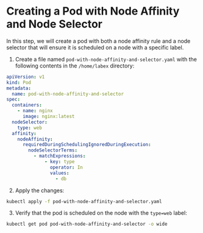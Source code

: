 # Creating a Pod with Node Affinity and Node Selector

In this step, we will create a pod with both a node affinity rule and a node selector that will ensure it is scheduled on a node with a specific label.

1. Create a file named `pod-with-node-affinity-and-selector.yaml` with the following contents in the `/home/labex` directory:

```yaml
apiVersion: v1
kind: Pod
metadata:
  name: pod-with-node-affinity-and-selector
spec:
  containers:
    - name: nginx
      image: nginx:latest
  nodeSelector:
    type: web
  affinity:
    nodeAffinity:
      requiredDuringSchedulingIgnoredDuringExecution:
        nodeSelectorTerms:
          - matchExpressions:
              - key: type
                operator: In
                values:
                  - db
```

2. Apply the changes:

```bash
kubectl apply -f pod-with-node-affinity-and-selector.yaml
```

3. Verify that the pod is scheduled on the node with the `type=web` label:

```bash
kubectl get pod pod-with-node-affinity-and-selector -o wide
```
